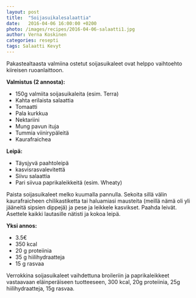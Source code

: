 ```yaml
---
layout: post
title:  "Soijasuikalesalaattia"
date:   2016-04-06 16:00:00 +0200
photo: /images/recipes/2016-04-06-salaatti1.jpg
author: Verna Koskinen
categories: resepti
tags: Salaatti Kevyt
---
```


Pakastealtaasta valmiina ostetut soijasuikaleet ovat helppo vaihtoehto kiireisen ruoanlaittoon.

**Valmistus (2 annosta):**

- 150g valmiita soijasuikaleita (esim. Terra)
- Kahta erilaista salaattia
- Tomaatti
- Pala kurkkua
- Nektariini
- Mung pavun ituja
- Tummia viinirypäleitä
- Kaurafraichea

**Leipä:**

- Täysjyvä paahtoleipä
- kasvisrasvalevitettä
- Siivu salaattia
- Pari siivua paprikaleikkeitä (esim. Wheaty)

Paista soijasuikaleet melko kuumalla pannulla. Sekoita sillä välin kaurafraicheen chilikastiketta tai haluamiasi mausteita (meillä nämä oli yli jääneitä sipsien dippejä) ja pese ja leikkele kasvikset. Paahda leivät. Asettele kaikki lautasille nätisti ja kokoa leipä.

**Yksi annos:**

- 3.5€
- 350 kcal
- 20 g proteiinia
- 35 g hiilihydraatteja
- 15 g rasvaa

Verrokkina soijasuikaleet vaihdettuna broileriin ja paprikaleikkeet vastaavaan eläinperäiseen tuotteeseen, 300 kcal, 20g proteiinia, 25g hiilihydraatteja, 15g rasvaa.
